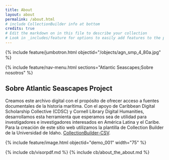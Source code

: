 ```yaml
---
title: About
layout: about
permalink: /about.html
# include CollectionBuilder info at bottom
credits: true
# Edit the markdown on in this file to describe your collection
# Look in _includes/feature for options to easily add features to the page
---
```


{% include feature/jumbotron.html objectid="/objects/agn_smp_4_80a.jpg" %} 

{% include feature/nav-menu.html sections="Atlantic Seascapes;Sobre nosotros" %}

## Sobre Atlantic Seascapes Project

Creamos este archivo digital con el propósito de ofrecer acceso a fuentes documentales de la historia marítima. Con el apoyo de Caribbean Digital Scholarship Collective (CDSC) y Cornell Library Digital Humanities, desarrollamos esta herramienta que esperamos sea de utilidad para investigadores e investigadores interesados en América Latina y el Caribe. 
Para la creación de este sitio web utilizamos la plantilla de Collection Builder de la Universidad de Idaho.  [CollectionBuilder-CSV](https://github.com/CollectionBuilder/collectionbuilder-csv).



{% include feature/image.html objectid="demo_001" width="75" %} 

<!-- IMPORTANT!!! DELETE this comment and the include below when you are finished editing this page for your collection. The include below introduces about page features. They will show up on your collection's about page until you delete it.  -->
{% include cb/visorpdf.md %} 
{% include cb/about_the_about.md %} 
